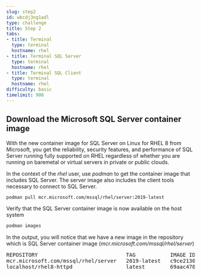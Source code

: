```yaml
---
slug: step2
id: wbcdj3ng1adl
type: challenge
title: Step 2
tabs:
- title: Terminal
  type: terminal
  hostname: rhel
- title: Terminal SQL Server
  type: terminal
  hostname: rhel
- title: Terminal SQL Client
  type: terminal
  hostname: rhel
difficulty: basic
timelimit: 900
---
```

## Download the Microsoft SQL Server container image

With the new container image for SQL Server on Linux for RHEL 8  from Microsoft, you get the reliability, security features, and performance of SQL Server running fully supported on RHEL regardless of whether you are running on baremetal or virtual servers in private or public clouds.

In the context of the *rhel* user, use *podman* to get the container image that includes SQL Server. The server image also includes the client tools necessary to connect to SQL Server.

```bash
podman pull mcr.microsoft.com/mssql/rhel/server:2019-latest
```

Verify that the SQL Server container image is now available on the host system

```bash
podman images
```

In the output, you will notice that we have a new image in the repository which is SQL Server container image (*mcr.microsoft.com/mssql/rhel/server*)

<pre class="file">
REPOSITORY                            TAG           IMAGE ID       CREATED       SIZE
mcr.microsoft.com/mssql/rhel/server   2019-latest   c9ce21305ef5   3 weeks ago    1.58 GB
localhost/rhel8-httpd                 latest        69aac470f62d   3 months ago   617 MB
</pre>
